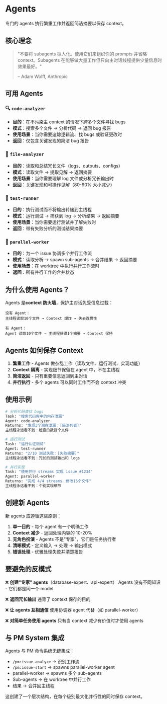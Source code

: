 # Agents

专门的 agents 执行繁重工作并返回简洁摘要以保存 context。

## 核心理念

> "不要将 subagents 拟人化。使用它们来组织你的 prompts 并省略 context。Subagents 在能够做大量工作但只向主对话线程提供少量信息时效果最好。"
>
> – Adam Wolff, Anthropic

## 可用 Agents

### 🔍 `code-analyzer`
- **目的**：在不污染主 context 的情况下跨多个文件寻找 bugs
- **模式**：搜索多个文件 → 分析代码 → 返回 bug 报告
- **使用场景**：当你需要追踪逻辑流、找 bugs 或验证更改时
- **返回**：仅包含关键发现的简洁 bug 报告

### 📄 `file-analyzer`
- **目的**：读取和总结冗长文件（logs、outputs、configs）
- **模式**：读取文件 → 提取见解 → 返回摘要
- **使用场景**：当你需要理解 log 文件或分析冗长输出时
- **返回**：关键发现和可操作见解（80-90% 大小减少）

### 🧪 `test-runner`
- **目的**：执行测试而不将输出转储到主线程
- **模式**：运行测试 → 捕获到 log → 分析结果 → 返回摘要
- **使用场景**：当你需要运行测试并了解失败时
- **返回**：带有失败分析的测试结果摘要

### 🔀 `parallel-worker`
- **目的**：为一个 issue 协调多个并行工作流
- **模式**：读取分析 → spawn sub-agents → 合并结果 → 返回摘要
- **使用场景**：在 worktree 中执行并行工作流时
- **返回**：所有并行工作的合并状态

## 为什么使用 Agents？

Agents 是**context 防火墙**，保护主对话免受信息过载：

```
没有 Agent：
主线程读取10个文件 → Context 爆炸 → 失去连贯性

有 Agent：
Agent 读取10个文件 → 主线程获得1个摘要 → Context 保持
```

## Agents 如何保存 Context

1. **繁重工作** - Agents 做杂乱工作（读取文件、运行测试、实现功能）
2. **Context 隔离** - 实现细节保留在 agent 中，不在主线程
3. **简洁返回** - 只有重要信息返回到主对话
4. **并行执行** - 多个 agents 可以同时工作而不会 context 冲突

## 使用示例

```bash
# 分析代码查找 bugs
Task: "搜索代码库中的内存泄漏"
Agent: code-analyzer
Returns: "发现3个潜在泄漏：[简洁列表]"
主线程永远看不到：检查的数百个文件

# 运行测试
Task: "运行认证测试"
Agent: test-runner
Returns: "2/10 测试失败：[失败摘要]"
主线程永远看不到：冗长的测试输出和 logs

# 并行实现
Task: "使用并行 streams 实现 issue #1234"
Agent: parallel-worker
Returns: "完成 4/4 streams，修改15个文件"
主线程永远看不到：个别实现细节
```

## 创建新 Agents

新 agents 应遵循这些原则：

1. **单一目的** - 每个 agent 有一个明确工作
2. **Context 减少** - 返回处理内容的 10-20%
3. **无角色扮演** - Agents 不是"专家"，它们是任务执行者
4. **清晰模式** - 定义输入 → 处理 → 输出模式
5. **错误处理** - 优雅处理失败并清楚报告

## 要避免的反模式

❌ **创建"专家" agents**（database-expert、api-expert）
   Agents 没有不同知识 - 它们都是同一个 model

❌ **返回冗长输出**
   违背了 context 保存的目的

❌ **让 agents 互相通信**
   使用协调器 agent 代替（如 parallel-worker）

❌ **对简单任务使用 agents**
   只有当 context 减少有价值时才使用 agents

## 与 PM System 集成

Agents 与 PM 命令系统无缝集成：

- `/pm:issue-analyze` → 识别工作流
- `/pm:issue-start` → spawns parallel-worker agent
- parallel-worker → spawns 多个 sub-agents
- Sub-agents → 在 worktree 中并行工作
- 结果 → 合并回主线程

这创建了一个层次结构，在每个级别最大化并行性的同时保存 context。